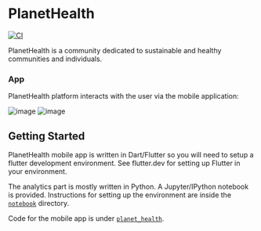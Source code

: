 # PlanetHealth
[![CI](https://github.com/sysarcher/hack_zurich/actions/workflows/main.yml/badge.svg)](https://github.com/sysarcher/hack_zurich/actions/workflows/main.yml)

PlanetHealth is a community dedicated to sustainable and healthy communities and individuals.

### App
PlanetHealth platform interacts with the user via the mobile application:

![image](https://user-images.githubusercontent.com/14158377/135075931-53b1ce9a-ec77-4cf1-9b5b-1917ae672f9b.png) ![image](https://user-images.githubusercontent.com/14158377/135075994-aa35a0f7-936d-4c80-9a6e-f8c3d64ea25f.png)



## Getting Started

PlanetHealth mobile app is written in Dart/Flutter so you will need to setup a flutter development environment. See flutter.dev for setting up Flutter in your environment.

The analytics part is mostly written in Python. A Jupyter/IPython notebook is provided. Instructions for setting up the environment are inside the [`notebook`](./notebook) directory.

Code for the mobile app is under [`planet_health`](./planet_health).
